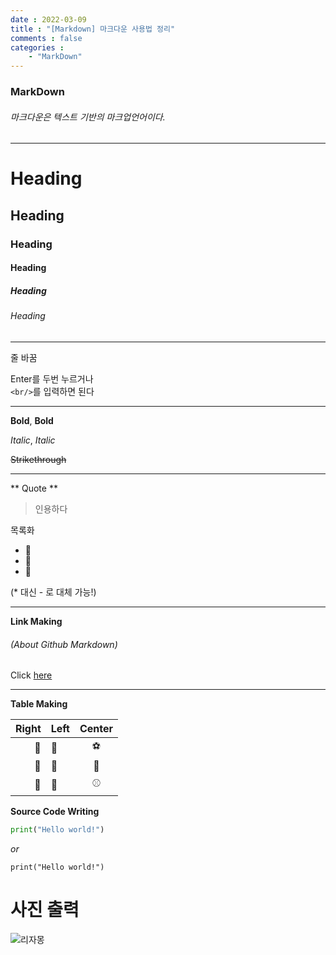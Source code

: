 ```yaml
---
date : 2022-03-09
title : "[Markdown] 마크다운 사용법 정리"
comments : false
categories : 
    - "MarkDown"
---
```


### **MarkDown**

###### *마크다운은 텍스트 기반의 마크업언어이다.*
---

# Heading
## Heading
### Heading
#### Heading
##### Heading
###### Heading

---
줄 바꿈


Enter를 두번 누르거나</br>
 `<br/>`를 입력하면 된다

---

**Bold**, __Bold__

*Italic*, _Italic_

~~Strikethrough~~

---

** Quote **
> 인용하다

목록화
* 🍎 
* 🍊
* 🍌

(* 대신 - 로 대체 가능!)

---

**Link Making**

###### (About Github Markdown)

Click [here]("https://docs.github.com/en/get-started/writing-on-github/getting-started-with-writing-and-formatting-on-github/basic-writing-and-formatting-syntax")

---
**Table Making**

|Right|Left|Center
|--:|:--|:--:|
|🍎|🍕|⚽️|
|🍏|🍖|🏀|
|🍋|🍔|⚾️

**Source Code Writing**

```python
print("Hello world!")
```
*or*

`print("Hello world!")`

# **사진 출력**

![리자몽](https://static.wikia.nocookie.net/pokemon/images/c/c8/리자몽_공식_일러스트.png/revision/latest?cb=20170404233220&path-prefix=ko)